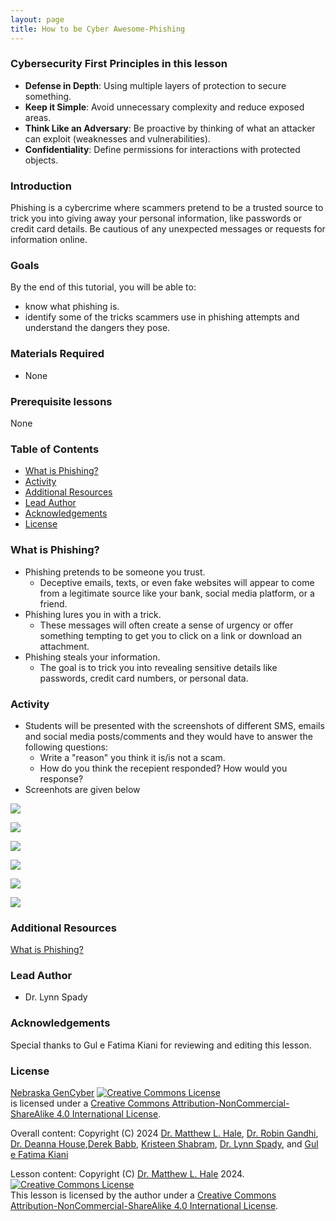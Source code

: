 ```yaml
---
layout: page
title: How to be Cyber Awesome-Phishing
---
```


### Cybersecurity First Principles in this lesson

* __Defense in Depth__: Using multiple layers of protection to secure something.
* __Keep it Simple__: Avoid unnecessary complexity and reduce exposed areas.
* __Think Like an Adversary__: Be proactive by thinking of what an attacker can exploit (weaknesses and vulnerabilities).
* __Confidentiality__: Define permissions for interactions with protected objects.

### Introduction
Phishing is a cybercrime where scammers pretend to be a trusted source to trick you into giving away your personal information, like passwords or credit card details. Be cautious of any unexpected messages or requests for information online.

### Goals

By the end of this tutorial, you will be able to:
* know what phishing is.
* identify some of the tricks scammers use in phishing attempts and understand the dangers they pose.

### Materials Required
* None

### Prerequisite lessons
None

### Table of Contents
- [What is Phishing?](#what-is-phishing?)
- [Activity](#activity)
- [Additional Resources](#additional-resources)
- [Lead Author](#lead-author)
- [Acknowledgements](#acknowledgements)
- [License](#license)

### What is Phishing?
- Phishing pretends to be someone you trust.
  - Deceptive emails, texts, or even fake websites will appear to come from a legitimate source like your bank, social media platform, or a friend.
- Phishing lures you in with a trick.
  - These messages will often create a sense of urgency or offer something tempting to get you to click on a link or download an attachment.
- Phishing steals your information.
  - The goal is to trick you into revealing sensitive details like passwords, credit card numbers, or personal data.

### Activity

- Students will be presented with the screenshots of different SMS, emails and social media posts/comments and they would have to answer the following questions:
  - Write a "reason" you think it is/is not a scam.
  - How do you think the recepient responded? How would you response?
- Screenhots are given below

![](1.jpg) 

![](2.jpg) 

![](3.jpg) 

![](4.jpg)

![](5.jpg)

![](6.png)


### Additional Resources
[What is Phishing?](#https://www.youtube.com/watch?v=Xle27xh_N0A) 

### Lead Author

- Dr. Lynn Spady

### Acknowledgements

Special thanks to Gul e Fatima Kiani for reviewing and editing this lesson.

### License
[Nebraska GenCyber](https://www.nebraskagencyber.com) <a rel="license" href="http://creativecommons.org/licenses/by-nc-sa/4.0/"><img alt="Creative Commons License" style="border-width:0" src="https://i.creativecommons.org/l/by-nc-sa/4.0/88x31.png" /></a><br /> is licensed under a <a rel="license" href="http://creativecommons.org/licenses/by-nc-sa/4.0/">Creative Commons Attribution-NonCommercial-ShareAlike 4.0 International License</a>.

Overall content: Copyright (C) 2024  [Dr. Matthew L. Hale](http://faculty.ist.unomaha.edu/mhale/), [Dr. Robin Gandhi](http://faculty.ist.unomaha.edu/rgandhi/), [Dr. Deanna House](#),[Derek Babb](https://derekbabb.com/), [Kristeen Shabram](#), [Dr. Lynn Spady](#), and [Gul e Fatima Kiani](#)

Lesson content: Copyright (C) [Dr. Matthew L. Hale](http://faculty.ist.unomaha.edu/mhale/) 2024.  
<a rel="license" href="http://creativecommons.org/licenses/by-nc-sa/4.0/"><img alt="Creative Commons License" style="border-width:0" src="https://i.creativecommons.org/l/by-nc-sa/4.0/88x31.png" /></a><br /><span xmlns:dct="http://purl.org/dc/terms/" property="dct:title">This lesson</span> is licensed by the author under a <a rel="license" href="http://creativecommons.org/licenses/by-nc-sa/4.0/">Creative Commons Attribution-NonCommercial-ShareAlike 4.0 International License</a>.

